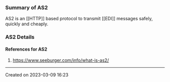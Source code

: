 ### Summary of AS2
AS2 is an [[HTTP]] based protocol to transmit [[EDI]] messages safely, quickly and cheaply. 
### AS2 Details

#### References for AS2
1. https://www.seeburger.com/info/what-is-as2/

---
Created on 2023-03-09 16:23